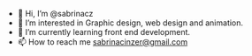 - 👋 Hi, I’m @sabrinacz
- 👀 I’m interested in Graphic design, web design and animation.
- 🌱 I’m currently learning front end development.
- 📫 How to reach me sabrinacinzer@gmail.com

